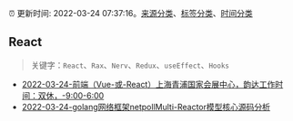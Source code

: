 :alarm_clock: 更新时间: 2022-03-24 07:37:16。[来源分类](../README.md)、[标签分类](../TAGS.md)、[时间分类](../TIMELINE.md)

## React


> 关键字：`React`、`Rax`、`Nerv`、`Redux`、`useEffect`、`Hooks`



- [2022-03-24-前端（Vue-或-React）上海青浦国家会展中心，韵达工作时间：双休，-9:00-6:00](https://www.v2ex.com/t/842594) 
- [2022-03-24-golang网络框架netpollMulti-Reactor模型核心源码分析](https://toutiao.io/k/s1obguw) 